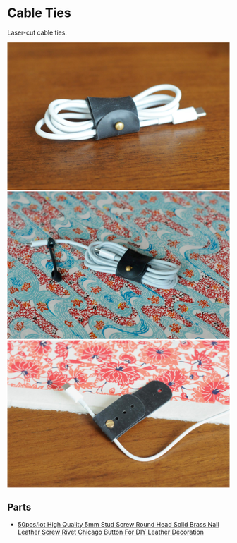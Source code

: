 # Cable Ties

Laser-cut cable ties.

![](images/1.jpg)
![](images/2.jpg)
![](images/3.jpg)

## Parts

- [50pcs/lot High Quality 5mm Stud Screw Round Head Solid Brass Nail Leather Screw Rivet Chicago Button For DIY Leather Decoration](https://www.aliexpress.com/snapshot/0.html?spm=a2g0s.9042647.6.2.ZPTM3a&orderId=89187438604435&productId=32572034897)